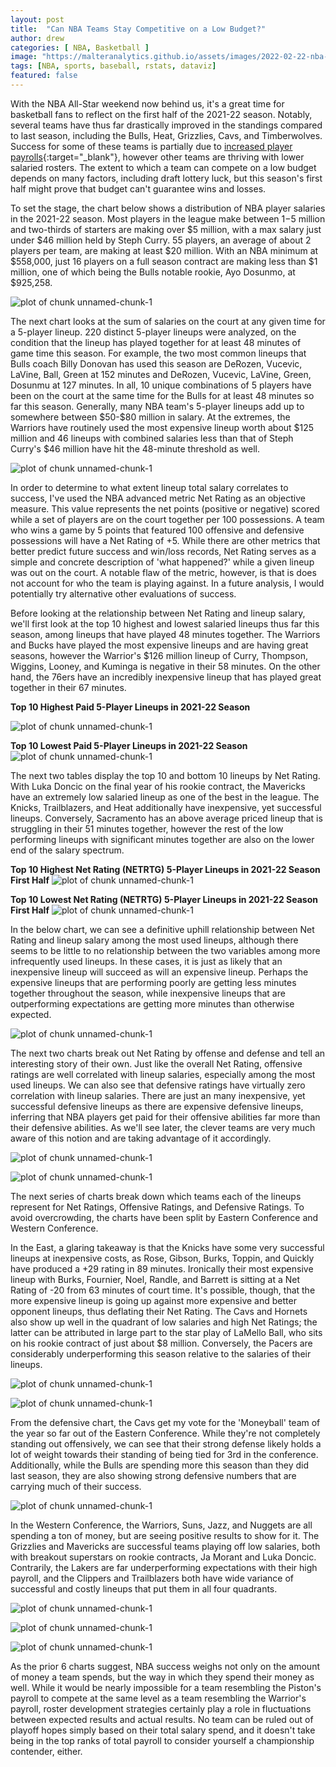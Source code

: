 ```yaml
---
layout: post
title:  "Can NBA Teams Stay Competitive on a Low Budget?"
author: drew
categories: [ NBA, Basketball ]
image: "https://malteranalytics.github.io/assets/images/2022-02-22-nba-lineups/image16.png"
tags: [NBA, sports, baseball, rstats, dataviz]
featured: false
---
```





With the NBA All-Star weekend now behind us, it's a great time for basketball fans to reflect on the first half of the 2021-22 season.  Notably, several teams have thus far drastically improved in the standings compared to last season, including the Bulls, Heat, Grizzlies, Cavs, and Timberwolves.   Success for some of these teams is partially due to [increased player payrolls](https://hoopshype.com/salaries/){:target="_blank"}, however other teams are thriving with lower salaried rosters.  The extent to which a team can compete on a low budget depends on many factors, including draft lottery luck, but this season's first half might prove that budget can't guarantee wins and losses.

To set the stage, the chart below shows a distribution of NBA player salaries in the 2021-22 season.  Most players in the league make between $1-$5 million and two-thirds of starters are making over \$5 million, with a max salary just under \$46 million held by Steph Curry.  55 players, an average of about 2 players per team, are making at least \$20 million.  With an NBA minimum at \$558,000, just 16 players on a full season contract are making less than \$1 million, one of which being the Bulls notable rookie, Ayo Dosunmo, at $925,258.





  

![plot of chunk unnamed-chunk-1](/assets/images/2022-02-22-nba-lineups/image1.png) 


The next chart looks at the sum of salaries on the court at any given time for a 5-player lineup.  220 distinct 5-player lineups were analyzed, on the condition that the lineup has played together for at least 48 minutes of game time this season. For example, the two most common lineups that Bulls coach Billy Donovan has used this season are DeRozen, Vucevic, LaVine, Ball, Green at 152 minutes and DeRozen, Vucevic, LaVine, Green, Dosunmu at 127 minutes.  In all, 10 unique combinations of 5 players have been on the court at the same time for the Bulls for at least 48 minutes so far this season. 
Generally, many NBA team's 5-player lineups add up to somewhere between \$50-\$80 million in salary.  At the extremes, the Warriors have routinely used the most expensive lineup worth about \$125 million and 46 lineups with combined salaries less than that of Steph Curry's $46 million have hit the 48-minute threshold as well. 








![plot of chunk unnamed-chunk-1](/assets/images/2022-02-22-nba-lineups/image2.png) 

In order to determine to what extent lineup total salary correlates to success, I've used the NBA advanced metric Net Rating as an objective measure.  This value represents the net points (positive or negative) scored while a set of players are on the court together per 100 possessions.  A team who wins a game by 5 points that featured 100 offensive and defensive possessions will have a Net Rating of +5. While there are other metrics that better predict future success and win/loss records, Net Rating serves as a simple and concrete description of 'what happened?' while a given lineup was out on the court.  A notable flaw of the metric, however, is that is does not account for who the team is playing against.  In a future analysis, I would potentially try alternative other evaluations of success. 

 
Before looking at the relationship between Net Rating and lineup salary, we'll first look at the top 10 highest and lowest salaried lineups thus far this season, among lineups that have played 48 minutes together.   The Warriors and Bucks have played the most expensive lineups and are having great seasons, however the Warrior's \$126 million lineup of Curry, Thompson, Wiggins, Looney, and Kuminga is negative in their 58 minutes.  On the other hand, the 76ers have an incredibly inexpensive lineup that has played great together in their 67 minutes. 


**Top 10 Highest Paid 5-Player Lineups in 2021-22 Season**

![plot of chunk unnamed-chunk-1](/assets/images/2022-02-22-nba-lineups/image3.png) 


**Top 10 Lowest Paid 5-Player Lineups in 2021-22 Season**
![plot of chunk unnamed-chunk-1](/assets/images/2022-02-22-nba-lineups/image4.png) 


The next two tables display the top 10 and bottom 10 lineups by Net Rating.  With Luka Doncic on the final year of his rookie contract, the Mavericks have an extremely low salaried lineup as one of the best in the league.  The Knicks, Trailblazers, and Heat additionally have inexpensive, yet successful lineups.  Conversely, Sacramento has an above average priced lineup that is struggling in their 51 minutes together, however the rest of the low performing lineups with significant minutes together are also on the lower end of the salary spectrum.  


**Top 10 Highest Net Rating (NETRTG) 5-Player Lineups in 2021-22 Season First Half**
![plot of chunk unnamed-chunk-1](/assets/images/2022-02-22-nba-lineups/image5.png) 

**Top 10 Lowest Net Rating (NETRTG) 5-Player Lineups in 2021-22 Season First Half**
![plot of chunk unnamed-chunk-1](/assets/images/2022-02-22-nba-lineups/image6.png) 


In the below chart, we can see a definitive uphill relationship between Net Rating and lineup salary among the most used lineups, although there seems to be little to no relationship between the two variables among more infrequently used lineups.  In these cases, it is just as likely that an inexpensive lineup will succeed as will an expensive lineup.  Perhaps the expensive lineups that are performing poorly are getting less minutes together throughout the season, while inexpensive lineups that are outperforming expectations are getting more minutes than otherwise expected. 




![plot of chunk unnamed-chunk-1](/assets/images/2022-02-22-nba-lineups/image7.png) 



The next two charts break out Net Rating by offense and defense and tell an interesting story of their own.  Just like the overall Net Rating, offensive ratings are well correlated with lineup salaries, especially among the most used lineups.  We can also see that defensive ratings have virtually zero correlation with lineup salaries.  There are just an many inexpensive, yet successful defensive lineups as there are expensive defensive lineups, inferring that NBA players get paid for their offensive abilities far more than their defensive abilities.  As we'll see later, the clever teams are very much aware of this notion and are taking advantage of it accordingly. 



![plot of chunk unnamed-chunk-1](/assets/images/2022-02-22-nba-lineups/image8.png) 

![plot of chunk unnamed-chunk-1](/assets/images/2022-02-22-nba-lineups/image9.png) 






The next series of charts break down which teams each of the lineups represent for Net Ratings, Offensive Ratings, and Defensive Ratings.  To avoid overcrowding, the charts have been split by Eastern Conference and Western Conference.  



In the East, a glaring takeaway is that the Knicks have some very successful lineups at inexpensive costs, as Rose, Gibson, Burks, Toppin, and Quickly have produced a +29 rating in 89 minutes.  Ironically their most expensive lineup with Burks, Fournier, Noel, Randle, and Barrett is sitting at a Net Rating of -20 from 63 minutes of court time.  It's possible, though, that the more expensive lineup is going up against more expensive and better opponent lineups, thus deflating their Net Rating.   The Cavs and Hornets also show up well in the quadrant of low salaries and high Net Ratings; the latter can be attributed in large part to the star play of LaMello Ball, who sits on his rookie contract of just about $8 million.   Conversely, the Pacers are considerably underperforming this season relative to the salaries of their lineups. 





![plot of chunk unnamed-chunk-1](/assets/images/2022-02-22-nba-lineups/image10.png) 

![plot of chunk unnamed-chunk-1](/assets/images/2022-02-22-nba-lineups/image11.png) 





From the defensive chart, the Cavs get my vote for the 'Moneyball' team of the year so far out of the Eastern Conference.  While they're not completely standing out offensively, we can see that their strong defense likely holds a lot of weight towards their standing of being tied for 3rd in the conference.   Additionally, while the Bulls are spending more this season than they did last season, they are also showing strong defensive numbers that are carrying much of their success. 


![plot of chunk unnamed-chunk-1](/assets/images/2022-02-22-nba-lineups/image12.png) 



In the Western Conference, the Warriors, Suns, Jazz, and Nuggets are all spending a ton of money, but are seeing positive results to show for it.  The Grizzlies and Mavericks are successful teams playing off low salaries, both with breakout superstars on rookie contracts, Ja Morant and Luka Doncic.   Contrarily, the Lakers are far underperforming expectations with their high payroll, and the Clippers and Trailblazers both have wide variance of successful and costly lineups that put them in all four quadrants. 



![plot of chunk unnamed-chunk-1](/assets/images/2022-02-22-nba-lineups/image13.png) 

![plot of chunk unnamed-chunk-1](/assets/images/2022-02-22-nba-lineups/image14.png) 

![plot of chunk unnamed-chunk-1](/assets/images/2022-02-22-nba-lineups/image15.png) 



As the prior 6 charts suggest, NBA success weighs not only on the amount of money a team spends, but the way in which they spend their money as well.  While it would be nearly impossible for a team resembling the Piston's payroll to compete at the same level as a team resembling the Warrior's payroll, roster development strategies certainly play a role in fluctuations between expected results and actual results.  No team can be ruled out of playoff hopes simply based on their total salary spend, and it doesn't take being in the top ranks of total payroll to consider yourself a championship contender, either. 